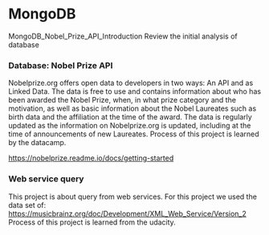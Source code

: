 

# MongoDB


MongoDB_Nobel_Prize_API_Introduction
Review the initial analysis of database

### Database: Nobel Prize API
Nobelprize.org offers open data to developers in two ways: An API and as Linked Data. The data is free to use and contains information about who has been awarded the Nobel Prize, when, in what prize category and the motivation, as well as basic information about the Nobel Laureates such as birth data and the affiliation at the time of the award. The data is regularly updated as the information on Nobelprize.org is updated, including at the time of announcements of new Laureates. Process of this project is learned by the datacamp.

https://nobelprize.readme.io/docs/getting-started



### Web service query
This project is about query from web services. For this project we used the data set of:
https://musicbrainz.org/doc/Development/XML_Web_Service/Version_2
Process of this project is learned from the udacity.

